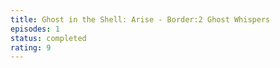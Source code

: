 ```yaml
---
title: Ghost in the Shell: Arise - Border:2 Ghost Whispers
episodes: 1
status: completed
rating: 9
---
```


